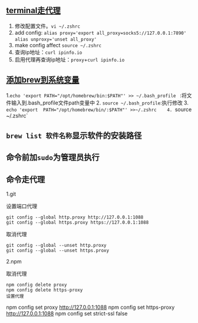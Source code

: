 ## [terminal走代理](https://www.hangge.com/blog/cache/detail_3138.html)

1. 修改配置文件。```vi ~/.zshrc```
2. add config: ```alias proxy='export all_proxy=socks5://127.0.0.1:7890'``` ```alias unproxy='unset all_proxy'```
3. make config affect ```source ~/.zshrc``` 
4. 查询ip地址：```curl ipinfo.io```
5. 启用代理再查询ip地址：```proxy```+```curl ipinfo.io```

## [添加brew到系统变量](https://blog.51cto.com/u_15655559/5530796)
1.`echo 'export PATH="/opt/homebrew/bin:$PATH"' >> ~/.bash_profile ` :将文件输入到.bash_profile文件path变量中
2. `source ~/.bash_profile`:执行修改
3. `echo 'export  PATH="/opt/homebrew/bin/:$PATH"' >>~/.zshrc   
4. `source ~/.zshrc`
## `brew list 软件名称`显示软件的安装路径
## 命令前加`sudo`为管理员执行
## 命令走代理
1.git

设置端口代理
```
git config --global http.proxy http://127.0.0.1:1088
git config --global https.proxy https://127.0.0.1:1088
```
取消代理
```
git config --global --unset http.proxy
git config --global --unset https.proxy
```
2.npm

取消代理
```
npm config delete proxy
npm config delete https-proxy
设置代理
```
npm config set proxy http://127.0.0.1:1088
npm config set https-proxy http://127.0.0.1:1088
npm config set strict-ssl false

